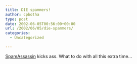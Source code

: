 ```yaml
---
title: DIE spammers!
author: cpbotha
type: post
date: 2002-06-05T00:56:00+00:00
url: /2002/06/05/die-spammers/
categories:
  - Uncategorized

---
```

[SpamAssassin][1] kicks ass. What to do with all this extra time…

 [1]: http://www.spamassassin.org/
